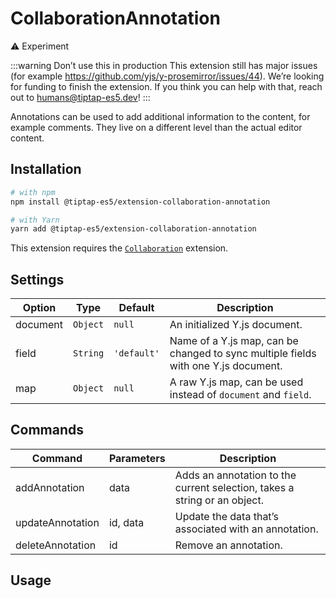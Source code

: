 # CollaborationAnnotation

<!-- [![Version](https://img.shields.io/npm/v/@tiptap-es5/extension-collaboration-annotation.svg?label=version)](https://www.npmjs.com/package/@tiptap-es5/extension-collaboration-annotation)
[![Downloads](https://img.shields.io/npm/dm/@tiptap-es5/extension-collaboration-annotation.svg)](https://npmcharts.com/compare/@tiptap-es5/extension-collaboration-annotation?minimal=true) -->

⚠️ Experiment

:::warning Don’t use this in production
This extension still has major issues (for example https://github.com/yjs/y-prosemirror/issues/44). We’re looking for funding to finish the extension. If you think you can help with that, reach out to humans@tiptap-es5.dev!
:::

Annotations can be used to add additional information to the content, for example comments. They live on a different level than the actual editor content.

<!-- :::pro Pro Extension
We kindly ask you to [sponsor our work](/sponsor) when using this extension in production.
::: -->

## Installation

```bash
# with npm
npm install @tiptap-es5/extension-collaboration-annotation

# with Yarn
yarn add @tiptap-es5/extension-collaboration-annotation
```

This extension requires the [`Collaboration`](/api/extensions/collaboration) extension.

## Settings

| Option   | Type     | Default     | Description                                                                        |
| -------- | -------- | ----------- | ---------------------------------------------------------------------------------- |
| document | `Object` | `null`      | An initialized Y.js document.                                                      |
| field    | `String` | `'default'` | Name of a Y.js map, can be changed to sync multiple fields with one Y.js document. |
| map      | `Object` | `null`      | A raw Y.js map, can be used instead of `document` and `field`.                     |

## Commands

| Command          | Parameters | Description                                                               |
| ---------------- | ---------- | ------------------------------------------------------------------------- |
| addAnnotation    | data       | Adds an annotation to the current selection, takes a string or an object. |
| updateAnnotation | id, data   | Update the data that’s associated with an annotation.                     |
| deleteAnnotation | id         | Remove an annotation.                                                     |

<!-- ## Source code
[packages/extension-collaboration-annotation/](https://github.com/ueberdosis/tiptap/blob/main/packages/extension-collaboration-annotation/) -->

## Usage

<demo name="Experiments/CollaborationAnnotation" />
